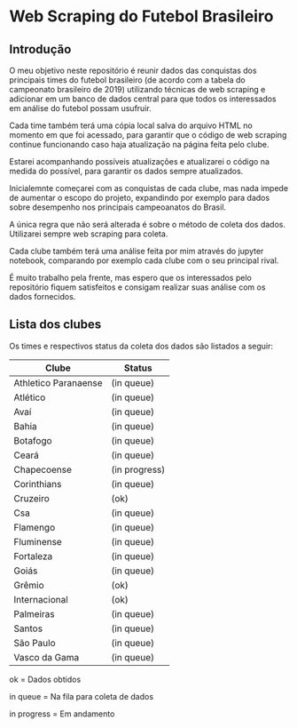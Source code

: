 # Web Scraping do Futebol Brasileiro

## Introdução

O meu objetivo neste repositório é reunir dados das conquistas dos principais times do futebol brasileiro (de acordo com a tabela do campeonato brasileiro de 2019) utilizando técnicas de web scraping e adicionar em um banco de dados central para que todos os interessados em análise do futebol possam usufruir.

Cada time também terá uma cópia local salva do arquivo HTML no momento em que foi acessado, para garantir que o código de web scraping continue funcionando caso haja atualização na página feita pelo clube.

Estarei acompanhando possíveis atualizações e atualizarei o código na medida do possível, para garantir os dados sempre atualizados.

Inicialemnte começarei com as conquistas de cada clube, mas nada impede de aumentar o escopo do projeto, expandindo por exemplo para dados sobre desempenho nos principais campeoanatos do Brasil.

A única regra que não será alterada é sobre o método de coleta dos dados. Utilizarei sempre web scraping para coleta.

Cada clube também terá uma análise feita por mim através do jupyter notebook, comparando por exemplo cada clube com o seu principal rival.

É muito trabalho pela frente, mas espero que os interessados pelo repositório fiquem satisfeitos e consigam realizar suas análise com os dados fornecidos.
  
## Lista dos clubes

Os times e respectivos status da coleta dos dados são listados a seguir:

|Clube|Status|
|---|---
|Athletico Paranaense |(in queue)|
|Atlético |(in queue)|
|Avaí |(in queue)|
|Bahia |(in queue)|
|Botafogo |(in queue)|
|Ceará |(in queue)|
|Chapecoense |(in progress)|
|Corinthians |(in queue)|
|Cruzeiro |(ok)|
|Csa |(in queue)|
|Flamengo |(in queue)|
|Fluminense |(in queue)|
|Fortaleza |(in queue)|
|Goiás |(in queue)|
|Grêmio |(ok)|
|Internacional |(ok)|
|Palmeiras |(in queue)|
|Santos |(in queue)|
|São Paulo |(in queue)|
|Vasco da Gama |(in queue)|

ok = Dados obtidos

in queue = Na fila para coleta de dados

in progress = Em andamento

